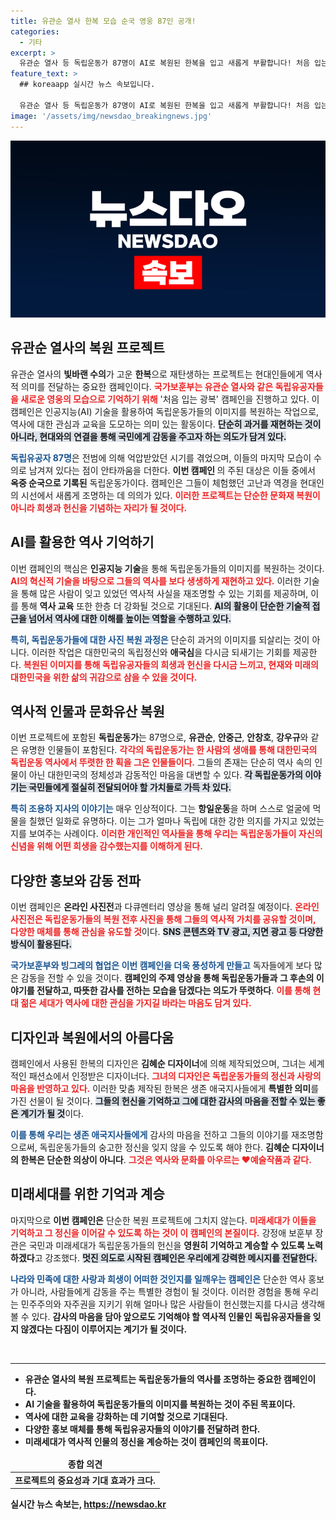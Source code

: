 ```yaml
---
title: 유관순 열사 한복 모습 순국 영웅 87인 공개!
categories:
  - 기타
excerpt: >
  유관순 열사 등 독립운동가 87명이 AI로 복원된 한복을 입고 새롭게 부활합니다! 처음 입는 광복 캠페인으로 고운 모습이 담긴 독립의 영웅들을 다시 만나는 기회를 놓치지 마세요!
feature_text: >
  ## koreaapp 실시간 뉴스 속보입니다.

  유관순 열사 등 독립운동가 87명이 AI로 복원된 한복을 입고 새롭게 부활합니다! 처음 입는 광복 캠페인으로 고운 모습이 담긴 독립의 영웅들을 다시 만나는 기회를 놓치지 마세요!
image: '/assets/img/newsdao_breakingnews.jpg'
---
```


<p><img src="/assets/img/newsdao_breakingnews.jpg" alt="koreaapp 속보" /></p>

<h2 data-ke-size="size26">유관순 열사의 복원 프로젝트</h2>

<p data-ke-size="size16">유관순 열사의 <b>빛바랜 수의</b>가 고운 <b>한복</b>으로 재탄생하는 프로젝트는 현대인들에게 역사적 의미를 전달하는 중요한 캠페인이다. <b><span style="color: #ee2323;">국가보훈부는 유관순 열사와 같은 독립유공자들을 <b>새로운 영웅의 모습</b>으로 기억하기 위해</span></b> '처음 입는 광복' 캠페인을 진행하고 있다. 이 캠페인은 인공지능(AI) 기술을 활용하여 독립운동가들의 이미지를 복원하는 작업으로, 역사에 대한 관심과 교육을 도모하는 의미 있는 활동이다. <b><span style="background-color: #21538527;">단순히 과거를 재현하는 것이 아니라, 현대와의 연결을 통해 <b>국민에게 감동을 주고자 하는</b> 의도가 담겨 있다.</span></b> </p>

<p data-ke-size="size16"><b><span style="color: #1a5490;">독립유공자 87명</span></b>은 전범에 의해 억압받았던 시기를 겪었으며, 이들의 마지막 모습이 수의로 남겨져 있다는 점이 안타까움을 더한다. <b>이번 캠페인 </b>의 주된 대상은 이들 중에서 <b>옥중 순국으로 기록된</b> 독립운동가이다. 캠페인은 그들이 체험했던 고난과 역경을 현대인의 시선에서 새롭게 조명하는 데 의의가 있다. <b><span style="color: #ee2323;">이러한 프로젝트는 단순한 문화재 복원이 아니라 희생과 헌신을 기념하는 자리가 될 것이다.</span></b></p>

<h2 data-ke-size="size26">AI를 활용한 역사 기억하기</h2>

<p data-ke-size="size16">이번 캠페인의 핵심은 <b>인공지능 기술</b>을 통해 독립운동가들의 이미지를 복원하는 것이다. <b><span style="color: #ee2323;">AI의 혁신적 기술을 바탕으로 그들의 역사를 보다 <b>생생하게 재현</b>하고 있다.</span></b> 이러한 기술을 통해 많은 사람이 잊고 있었던 역사적 사실을 재조명할 수 있는 기회를 제공하며, 이를 통해 <b>역사 교육</b> 또한 한층 더 강화될 것으로 기대된다. <b><span style="background-color: #21538527;">AI의 활용이 단순한 기술적 접근을 넘어서 역사에 대한 이해를 높이는 역할을 수행하고 있다.</span></b> </p>

<p data-ke-size="size16"><b><span style="color: #1a5490;">특히, 독립운동가들에 대한 사진 복원 과정은</span></b> 단순히 과거의 이미지를 되살리는 것이 아니다. 이러한 작업은 대한민국의 독립정신와 <b>애국심</b>을 다시금 되새기는 기회를 제공한다. <b><span style="color: #ee2323;">복원된 이미지를 통해 독립유공자들의 희생과 헌신을 다시금 느끼고, 현재와 미래의 대한민국을 위한 삶의 귀감으로 삼을 수 있을 것이다.</span></b></p>

<h2 data-ke-size="size26">역사적 인물과 문화유산 복원</h2>

<p data-ke-size="size16">이번 프로젝트에 포함된 <b>독립운동가</b>는 87명으로, <b>유관순</b>, <b>안중근</b>, <b>안창호</b>, <b>강우규</b>와 같은 유명한 인물들이 포함된다. <b><span style="color: #ee2323;">각각의 독립운동가는 한 사람의 생애를 통해 대한민국의 독립운동 역사에서 뚜렷한 한 획을 그은 인물들이다.</span></b> 그들의 존재는 단순히 역사 속의 인물이 아닌 대한민국의 정체성과 감동적인 마음을 대변할 수 있다. <b><span style="background-color: #21538527;">각 독립운동가의 이야기는 국민들에게 절실히 전달되어야 할 가치들로 가득 차 있다.</span></b></p>

<p data-ke-size="size16"><b><span style="color: #1a5490;">특히 조용하 지사의 이야기는</span></b> 매우 인상적이다. 그는 <b>항일운동</b>을 하며 스스로 얼굴에 먹물을 칠했던 일화로 유명하다. 이는 그가 얼마나 독립에 대한 강한 의지를 가지고 있었는지를 보여주는 사례이다. <b><span style="color: #ee2323;">이러한 개인적인 역사들을 통해 우리는 독립운동가들이 자신의 신념을 위해 어떤 희생을 감수했는지를 이해하게 된다.</span></b></p>

<h2 data-ke-size="size26">다양한 홍보와 감동 전파</h2>

<p data-ke-size="size16">이번 캠페인은 <b>온라인 사진전</b>과 다큐멘터리 영상을 통해 널리 알려질 예정이다. <b><span style="color: #ee2323;">온라인 사진전은 독립운동가들의 복원 전후 사진을 통해 그들의 역사적 가치를 공유할 것이며, 다양한 매체를 통해 관심을 유도할 것</span></b>이다. <b><span style="background-color: #21538527;">SNS 콘텐츠와 TV 광고, 지면 광고 등 다양한 방식이 활용된다.</span></b></p>

<p data-ke-size="size16"><b><span style="color: #1a5490;">국가보훈부와 빙그레의 협업은 이번 캠페인을 더욱 풍성하게 만들고</span></b> 독자들에게 보다 많은 감동을 전할 수 있을 것이다. <b>캠페인의 주제 영상을 통해 독립운동가들과 그 후손의 이야기를 전달하고, 따뜻한 감사를 전하는 모습을 담겠다는 의도가 뚜렷하다</b>. <b><span style="color: #ee2323;">이를 통해 현대 젊은 세대가 역사에 대한 관심을 가지길 바라는 마음도 담겨 있다.</span></b></p>

<h2 data-ke-size="size26">디자인과 복원에서의 아름다움</h2>

<p data-ke-size="size16">캠페인에서 사용된 한복의 디자인은 <b>김혜순 디자이너</b>에 의해 제작되었으며, 그녀는 세계적인 패션쇼에서 인정받은 디자이너다. <b><span style="color: #ee2323;">그녀의 디자인은 독립운동가들의 <b>정신과 사랑의 마음</b>을 반영하고 있다.</span></b> 이러한 맞춤 제작된 한복은 생존 애국지사들에게 <b>특별한 의미</b>를 가진 선물이 될 것이다. <b><span style="background-color: #21538527;">그들의 헌신을 기억하고 그에 대한 감사의 마음을 전할 수 있는 좋은 계기가 될 것</span></b>이다.</p>

<p data-ke-size="size16"><b><span style="color: #1a5490;">이를 통해 우리는 생존 애국지사들에게</span></b> 감사의 마음을 전하고 그들의 이야기를 재조명함으로써, 독립운동가들의 숭고한 정신을 잊지 않을 수 있도록 해야 한다. <b>김혜순 디자이너의 한복은 단순한 의상이 아니다</b>. <b><span style="color: #ee2323;">그것은 역사와 문화를 아우르는 ❤️️<b>예술작품</b>과 같다.</span></b></p>

<h2 data-ke-size="size26">미래세대를 위한 기억과 계승</h2>

<p data-ke-size="size16">마지막으로 <b>이번 캠페인은</b> 단순한 복원 프로젝트에 그치지 않는다. <b><span style="color: #ee2323;">미래세대가 이들을 기억하고 그 정신을 이어갈 수 있도록 하는 것이 이 캠페인의 본질이다.</span></b> 강정애 보훈부 장관은 국민과 미래세대가 독립운동가들의 헌신을 <b>영원히 기억하고 계승할 수 있도록 노력하겠다</b>고 강조했다. <b><span style="background-color: #21538527;">멋진 의도로 시작된 캠페인은 우리에게 강력한 메시지를 전달한다.</span></b></p>

<p data-ke-size="size16"><b><span style="color: #1a5490;">나라와 민족에 대한 사랑과 희생이 어떠한 것인지를 일깨우는 캠페인은</span></b> 단순한 역사 홍보가 아니라, 사람들에게 감동을 주는 특별한 경험이 될 것이다. 이러한 경험을 통해 우리는 민주주의와 자주권을 지키기 위해 얼마나 많은 사람들이 헌신했는지를 다시금 생각해볼 수 있다. <b>감사의 마음을 담아 앞으로도 기억해야 할 역사적 인물인 독립유공자들을 잊지 않겠다는 <b>다짐이 이루어지는 계기가 될 것이다.</b></p>

<p data-ke-size="size16">&nbsp;</p>

<hr />

<ul>
<li>유관순 열사의 복원 프로젝트는 독립운동가들의 역사를 조명하는 중요한 캠페인이다.</li>
<li>AI 기술을 활용하여 독립운동가들의 이미지를 복원하는 것이 주된 목표이다.</li>
<li>역사에 대한 교육을 강화하는 데 기여할 것으로 기대된다.</li>
<li>다양한 홍보 매체를 통해 독립유공자들의 이야기를 전달하려 한다.</li>
<li>미래세대가 역사적 인물의 정신을 계승하는 것이 캠페인의 목표이다.</li>
</ul>

<table style="width: 100%;">
<thead>
<tr>
<td style="text-align: center; height: 17px;"><b>종합 의견</b></td>
</tr>
</thead>
<tbody>
<tr>
<td style="text-align: center; height: 17px;"><b>프로젝트의 중요성과 기대 효과가 크다.</b></td>
</tr>
</tbody>
</table>
실시간 뉴스 속보는, <a href="https://newsdao.kr" rel="dofollow">https://newsdao.kr</a>


